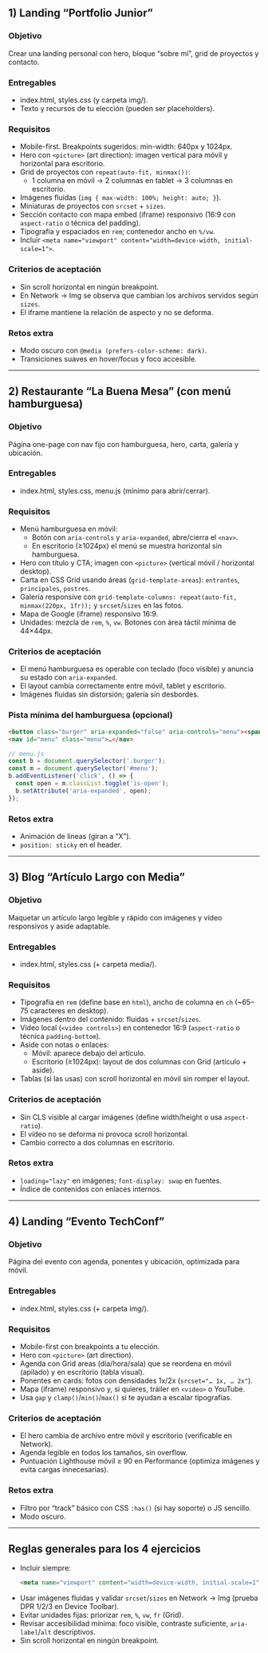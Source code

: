 ## 1) Landing “Portfolio Junior”

### Objetivo  
Crear una landing personal con hero, bloque “sobre mí”, grid de proyectos y contacto.

### Entregables  
- index.html, styles.css (y carpeta img/).  
- Texto y recursos de tu elección (pueden ser placeholders).  

### Requisitos
- Mobile-first. Breakpoints sugeridos: min-width: 640px y 1024px.  
- Hero con `<picture>` (art direction): imagen vertical para móvil y horizontal para escritorio.  
- Grid de proyectos con `repeat(auto-fit, minmax())`:  
  - 1 columna en móvil → 2 columnas en tablet → 3 columnas en escritorio.  
- Imágenes fluidas (`img { max-width: 100%; height: auto; }`).  
- Miniaturas de proyectos con `srcset` + `sizes`.  
- Sección contacto con mapa embed (iframe) responsivo (16:9 con `aspect-ratio` o técnica del padding).  
- Tipografía y espaciados en `rem`; contenedor ancho en `%/vw`.  
- Incluir `<meta name="viewport" content="width=device-width, initial-scale=1">`.

### Criterios de aceptación
- Sin scroll horizontal en ningún breakpoint.  
- En Network → Img se observa que cambian los archivos servidos según `sizes`.  
- El iframe mantiene la relación de aspecto y no se deforma.

### Retos extra
- Modo oscuro con `@media (prefers-color-scheme: dark)`.  
- Transiciones suaves en hover/focus y foco accesible.

---

## 2) Restaurante “La Buena Mesa” (con menú hamburguesa)

### Objetivo  
Página one-page con nav fijo con hamburguesa, hero, carta, galería y ubicación.

### Entregables  
- index.html, styles.css, menu.js (mínimo para abrir/cerrar).  

### Requisitos
- Menú hamburguesa en móvil:  
  - Botón con `aria-controls` y `aria-expanded`, abre/cierra el `<nav>`.  
  - En escritorio (≥1024px) el menú se muestra horizontal sin hamburguesa.  
- Hero con título y CTA; imagen con `<picture>` (vertical móvil / horizontal desktop).  
- Carta en CSS Grid usando áreas (`grid-template-areas`): `entrantes`, `principales`, `postres`.  
- Galería responsive con `grid-template-columns: repeat(auto-fit, minmax(220px, 1fr));` y `srcset`/`sizes` en las fotos.  
- Mapa de Google (iframe) responsivo 16:9.  
- Unidades: mezcla de `rem`, `%`, `vw`. Botones con área táctil mínima de 44×44px.

### Criterios de aceptación
- El menú hamburguesa es operable con teclado (foco visible) y anuncia su estado con `aria-expanded`.  
- El layout cambia correctamente entre móvil, tablet y escritorio.  
- Imágenes fluidas sin distorsión; galería sin desbordes.

### Pista mínima del hamburguesa (opcional)
```html
<button class="burger" aria-expanded="false" aria-controls="menu"><span></span><span></span><span></span></button>
<nav id="menu" class="menu">…</nav>
```
```js
// menu.js
const b = document.querySelector('.burger');
const m = document.querySelector('#menu');
b.addEventListener('click', () => {
  const open = m.classList.toggle('is-open');
  b.setAttribute('aria-expanded', open);
});
```

### Retos extra
- Animación de líneas (giran a “X”).  
- `position: sticky` en el header.

---

## 3) Blog “Artículo Largo con Media”

### Objetivo  
Maquetar un artículo largo legible y rápido con imágenes y vídeo responsivos y aside adaptable.

### Entregables  
- index.html, styles.css (+ carpeta media/).  

### Requisitos
- Tipografía en `rem` (define base en `html`), ancho de columna en `ch` (~65–75 caracteres en desktop).  
- Imágenes dentro del contenido: fluidas + `srcset`/`sizes`.  
- Vídeo local (`<video controls>`) en contenedor 16:9 (`aspect-ratio` o técnica `padding-bottom`).  
- Aside con notas o enlaces:  
  - Móvil: aparece debajo del artículo.  
  - Escritorio (≥1024px): layout de dos columnas con Grid (artículo + aside).  
- Tablas (si las usas) con scroll horizontal en móvil sin romper el layout.

### Criterios de aceptación
- Sin CLS visible al cargar imágenes (define width/height o usa `aspect-ratio`).  
- El vídeo no se deforma ni provoca scroll horizontal.  
- Cambio correcto a dos columnas en escritorio.

### Retos extra
- `loading="lazy"` en imágenes; `font-display: swap` en fuentes.  
- Índice de contenidos con enlaces internos.

---

## 4) Landing “Evento TechConf”

### Objetivo  
Página del evento con agenda, ponentes y ubicación, optimizada para móvil.

### Entregables  
- index.html, styles.css (+ carpeta img/).  

### Requisitos
- Mobile-first con breakpoints a tu elección.  
- Hero con `<picture>` (art direction).  
- Agenda con Grid areas (día/hora/sala) que se reordena en móvil (apilado) y en escritorio (tabla visual).  
- Ponentes en cards: fotos con densidades 1x/2x (`srcset="… 1x, … 2x"`).  
- Mapa (iframe) responsivo y, si quieres, tráiler en `<video>` o YouTube.  
- Usa `gap` y `clamp()`/`min()`/`max()` si te ayudan a escalar tipografías.

### Criterios de aceptación
- El hero cambia de archivo entre móvil y escritorio (verificable en Network).  
- Agenda legible en todos los tamaños, sin overflow.  
- Puntuación Lighthouse móvil ≥ 90 en Performance (optimiza imágenes y evita cargas innecesarias).

### Retos extra
- Filtro por “track” básico con CSS `:has()` (si hay soporte) o JS sencillo.  
- Modo oscuro.

---

## Reglas generales para los 4 ejercicios
- Incluir siempre:  
  ```html
  <meta name="viewport" content="width=device-width, initial-scale=1">
  ```
- Usar imágenes fluidas y validar `srcset`/`sizes` en Network → Img (prueba DPR 1/2/3 en Device Toolbar).  
- Evitar unidades fijas: priorizar `rem`, `%`, `vw`, `fr` (Grid).  
- Revisar accesibilidad mínima: foco visible, contraste suficiente, `aria-label`/`alt` descriptivos.  
- Sin scroll horizontal en ningún breakpoint.